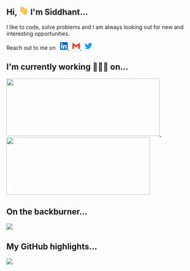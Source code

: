 ## Hi, <img src="https://raw.githubusercontent.com/cmxiv/cmxiv/main/img/wave.gif" width="25px" /> I'm Siddhant...

I like to code, solve problems and I am always looking out for new and interesting opportunities.

<p>
  Reach out to me on &nbsp;
  <a href="https://www.linkedin.com/in/siddhanttandon/" target="_blank">
    <img src="https://raw.githubusercontent.com/cmxiv/cmxiv/main/img/linkedin.svg" width="20px" />
  </a>
  &nbsp;
  <a href="mailto:siddhanttandon@ymail.com" target="_blank">
    <img src="https://raw.githubusercontent.com/cmxiv/cmxiv/main/img/gmail.svg" width="20px" />
  </a>
  &nbsp;
  <a href="https://twitter.com/cmxiv914" target="_blank">
    <img src="https://raw.githubusercontent.com/cmxiv/cmxiv/main/img/twitter.svg" width="20px" />
  </a>
</p>

## I'm currently working 👨🏽‍💻 on...

<p>
  <a href="https://github.com/cmxiv/eights-fours-ones" target="_blank">
    <img src="https://github-readme-stats.vercel.app/api/pin/?username=cmxiv&repo=eights-fours-ones&show_icons=true&title_color=fff&icon_color=79ff97&text_color=9f9f9f&bg_color=151515" width="400px" height="150px" />
  </a>
  &nbsp;
  &nbsp;
  <a href="https://github.com/cmxiv/restoros" target="_blank">
    <img src="https://github-readme-stats.vercel.app/api/pin/?username=cmxiv&repo=restoros&show_icons=true&title_color=fff&icon_color=79ff97&text_color=9f9f9f&bg_color=151515" width="375px" height="150px" />
  </a>
</p>

## On the backburner...

<a href="https://github.com/cmxiv/ngjest" target="_blank">
  <img src="https://github-readme-stats.vercel.app/api/pin/?username=cmxiv&repo=ngjest&show_icons=true&title_color=fff&icon_color=79ff97&text_color=9f9f9f&bg_color=151515" />
</a>

## My GitHub highlights...

<p>
<!--  Uncomment the following once Java is at the top 😜  -->
<!--   <img src="https://github-readme-stats.vercel.app/api/top-langs/?username=cmxiv&count_private=true&langs_count=8&layout=compact&title_color=fff&icon_color=79ff97&text_color=9f9f9f&bg_color=151515" />
  &nbsp;
  &nbsp; -->
  <img width="420" src="https://github-readme-stats.vercel.app/api?username=cmxiv&count_private=true&show_icons=true&title_color=fff&icon_color=79ff97&text_color=9f9f9f&bg_color=151515" />
</p>
